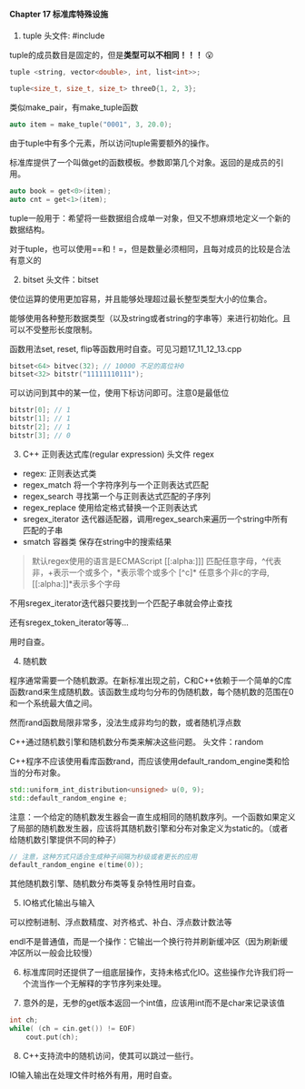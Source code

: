 #### Chapter 17 标准库特殊设施
1. tuple 头文件: #include <tuple>

tuple的成员数目是固定的，但是**类型可以不相同！！！** 😮

```C++
tuple <string, vector<double>, int, list<int>>;

tuple<size_t, size_t, size_t> threeD{1, 2, 3};
```

类似make_pair，有make_tuple函数

```C++
auto item = make_tuple("0001", 3, 20.0);
```

由于tuple中有多个元素，所以访问tuple需要额外的操作。

标准库提供了一个叫做get的函数模板。参数即第几个对象。返回的是成员的引用。

```C++
auto book = get<0>(item);
auto cnt = get<1>(item);
```

tuple一般用于：希望将一些数据组合成单一对象，但又不想麻烦地定义一个新的数据结构。

对于tuple，也可以使用==和！=，但是数量必须相同，且每对成员的比较是合法有意义的

2. bitset 头文件：bitset

使位运算的使用更加容易，并且能够处理超过最长整型类型大小的位集合。

能够使用各种整形数据类型（以及string或者string的字串等）来进行初始化。且可以不受整形长度限制。

函数用法set, reset, flip等函数用时自查。可见习题17_11_12_13.cpp

```C++
bitset<64> bitvec(32); // 10000 不足的高位补0
bitset<32> bitstr("11111110111");
```

可以访问到其中的某一位，使用下标访问即可。注意0是最低位

```C++
bitstr[0]; // 1
bitstr[1]; // 1
bitstr[2]; // 1
bitstr[3]; // 0
```

3. C++ 正则表达式库(regular expression)  头文件 regex

* regex: 正则表达式类
* regex_match 将一个字符序列与一个正则表达式匹配
* regex_search 寻找第一个与正则表达式匹配的子序列
* regex_replace 使用给定格式替换一个正则表达式
* sregex_iterator 迭代器适配器，调用regex_search来遍历一个string中所有匹配的子串
* smatch 容器类 保存在string中的搜索结果

> 默认regex使用的语言是ECMAScript
> [[:alpha:]]] 匹配任意字母，^代表非，+表示一个或多个，\*表示零个或多个
> [^c]* 任意多个非c的字母,  [[:alpha:]]\*表示多个字母

不用sregex_iterator迭代器只要找到一个匹配子串就会停止查找

还有sregex_token_iterator等等...

用时自查。

4. 随机数

程序通常需要一个随机数源。在新标准出现之前，C和C++依赖于一个简单的C库函数rand来生成随机数。该函数生成均匀分布的伪随机数，每个随机数的范围在0和一个系统最大值之间。

然而rand函数局限非常多，没法生成非均匀的数，或者随机浮点数

C++通过随机数引擎和随机数分布类来解决这些问题。 头文件：random

C++程序不应该使用看库函数rand，而应该使用default_random_engine类和恰当的分布对象。

```C++
std::uniform_int_distribution<unsigned> u(0, 9);
std::default_random_engine e;
```

注意：一个给定的随机数发生器会一直生成相同的随机数序列。一个函数如果定义了局部的随机数发生器，应该将其随机数引擎和分布对象定义为static的。（或者给随机数引擎提供不同的种子）

```C++
// 注意，这种方式只适合生成种子间隔为秒级或者更长的应用
default_random_engine e(time(0));
```

其他随机数引擎、随机数分布类等复杂特性用时自查。

5. IO格式化输出与输入

可以控制进制、浮点数精度、对齐格式、补白、浮点数计数法等

endl不是普通值，而是一个操作：它输出一个换行符并刷新缓冲区（因为刷新缓冲区所以一般会比较慢）

6. 标准库同时还提供了一组底层操作，支持未格式化IO。这些操作允许我们将一个流当作一个无解释的字节序列来处理。

7. 意外的是，无参的get版本返回一个int值，应该用int而不是char来记录该值

```C++
int ch;
while( (ch = cin.get()) != EOF)
    cout.put(ch);
```

8. C++支持流中的随机访问，使其可以跳过一些行。

IO输入输出在处理文件时格外有用，用时自查。